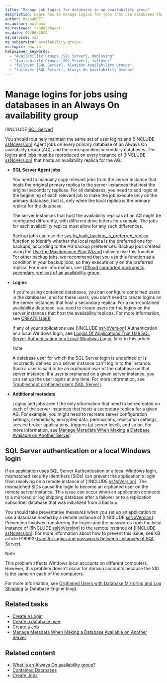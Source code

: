 ```yaml
---
title: "Manage job logins for databases in an availability group"
description: Learn how to manage logins for jobs that use databases that participate in an availability group.
author: MashaMSFT
ms.author: mathoma
ms.reviewer: randolphwest
ms.date: 09/06/2024
ms.service: sql
ms.subservice: availability-groups
ms.topic: how-to
helpviewer_keywords:
  - "Availability Groups [SQL Server], deploying"
  - "Availability Groups [SQL Server], failover"
  - "failover [SQL Server], AlwaysOn Availability Groups"
  - "failover [SQL Server], Always On Availability Groups"
---
```

# Manage logins for jobs using databases in an Always On availability group

[!INCLUDE [SQL Server](../../../includes/applies-to-version/sqlserver.md)]

You should routinely maintain the same set of user logins and [!INCLUDE [ssNoVersion](../../../includes/ssnoversion-md.md)] Agent jobs on every primary database of an Always On availability group (AG), and the corresponding secondary databases. The logins and jobs must be reproduced on every instance of [!INCLUDE [ssNoVersion](../../../includes/ssnoversion-md.md)] that hosts an availability replica for the AG.

- **SQL Server Agent jobs**

  You need to manually copy relevant jobs from the server instance that hosts the original primary replica to the server instances that host the original secondary replicas. For all databases, you need to add logic at the beginning of each relevant job to make the job execute only on the primary database, that is, only when the local replica is the primary replica for the database.

  The server instances that host the availability replicas of an AG might be configured differently, with different drive letters for example. The jobs for each availability replica must allow for any such differences.

  Backup jobs can use the [sys.fn_hadr_backup_is_preferred_replica](../../../relational-databases/system-functions/sys-fn-hadr-backup-is-preferred-replica-transact-sql.md) function to identify whether the local replica is the preferred one for backups, according to the AG backup preferences. Backup jobs created using the [Use the Maintenance Plan Wizard](../../../relational-databases/maintenance-plans/use-the-maintenance-plan-wizard.md) natively use this function. For other backup jobs, we recommend that you use this function as a condition in your backup jobs, so they execute only on the preferred replica. For more information, see [Offload supported backups to secondary replicas of an availability group](active-secondaries-backup-on-secondary-replicas-always-on-availability-groups.md).

- **Logins**

  If you're using contained databases, you can configure contained users in the databases, and for these users, you don't need to create logins on the server instances that host a secondary replica. For a non-contained availability database, you need to create users for the logins on the server instances that host the availability replicas. For more information, see [CREATE USER](../../../t-sql/statements/create-user-transact-sql.md).

  If any of your applications use [!INCLUDE [ssNoVersion](../../../includes/ssnoversion-md.md)] Authentication or a local Windows login, see [Logins Of Applications That Use SQL Server Authentication or a Local Windows Login](../../../database-engine/availability-groups/windows/logins-and-jobs-for-availability-group-databases.md#SSauthentication), later in this article.

  > [!NOTE]  
  > A database user for which the SQL Server login is undefined or is incorrectly defined on a server instance can't log in to the instance. Such a user is said to be an *orphaned user* of the database on that server instance. If a user is orphaned on a given server instance, you can set up the user logins at any time. For more information, see [Troubleshoot orphaned users (SQL Server)](../../../sql-server/failover-clusters/troubleshoot-orphaned-users-sql-server.md).

- **Additional metadata**

  Logins and jobs aren't the only information that need to be recreated on each of the server instances that hosts a secondary replica for a given AG. For example, you might need to recreate server configuration settings, credentials, encrypted data, permissions, replication settings, service broker applications, triggers (at server level), and so on. For more information, see [Manage Metadata When Making a Database Available on Another Server](../../../relational-databases/databases/manage-metadata-when-making-a-database-available-on-another-server.md).

## <a id="SSauthentication"></a> SQL Server authentication or a local Windows login

If an application uses SQL Server Authentication or a local Windows login, mismatched security identifiers (SIDs) can prevent the application's login from resolving on a remote instance of [!INCLUDE [ssNoVersion](../../../includes/ssnoversion-md.md)]. The mismatched SIDs cause the login to become an orphaned user on the remote server instance. This issue can occur when an application connects to a mirrored or log shipping database after a failover or to a replication subscriber database that was initialized from a backup.

You should take preventative measures when you set up an application to use a database hosted by a remote instance of [!INCLUDE [ssNoVersion](../../../includes/ssnoversion-md.md)]. Prevention involves transferring the logins and the passwords from the local instance of [!INCLUDE [ssNoVersion](../../../includes/ssnoversion-md.md)] to the remote instance of [!INCLUDE [ssNoVersion](../../../includes/ssnoversion-md.md)]. For more information about how to prevent this issue, see KB article 918992-[Transfer logins and passwords between instances of SQL Server](/troubleshoot/sql/database-engine/security/transfer-logins-passwords-between-instances)).

> [!NOTE]  
> This problem affects Windows local accounts on different computers. However, this problem doesn't occur for domain accounts because the SID is the same on each of the computers.

For more information, see [Orphaned Users with Database Mirroring and Log Shipping](/archive/blogs/sqlserverfaq/orphaned-users-with-database-mirroring-and-log-shipping) (a Database Engine blog).

## Related tasks

- [Create a Login](../../../relational-databases/security/authentication-access/create-a-login.md)
- [Create a database user](../../../relational-databases/security/authentication-access/create-a-database-user.md)
- [Create a Job](../../../ssms/agent/create-a-job.md)
- [Manage Metadata When Making a Database Available on Another Server](../../../relational-databases/databases/manage-metadata-when-making-a-database-available-on-another-server.md)

## Related content

- [What is an Always On availability group?](overview-of-always-on-availability-groups-sql-server.md)
- [Contained Databases](../../../relational-databases/databases/contained-databases.md)
- [Create Jobs](../../../ssms/agent/create-jobs.md)
